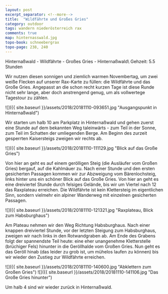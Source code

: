 ```yaml
---
layout: post
excerpt_separator: <!--more-->
title:  "Wildfährte und Großes Gries"
category: outdoor
tags: wandern niederösterreich rax
comments: true
map: hinternasswald.jpg
topo-book: schneebergrax
topo-page: 238, 240
---
```

Hinternaßwald - Wildfährte - Großes Gries - Hinternaßwald\\
Gehzeit: 5.5 Stunden

<!--more-->

Wir nutzen diesen sonnigen und ziemlich warmen Novembertag, um zwei weiße Flecken auf unserer Rax-Karte zu füllen: die Wildfährte und das Große Gries. Angepasst an die schon recht kurzen Tage ist diese Runde nicht sehr lange, aber doch anstrengend genug, um als vollwertege Tagestour zu zählen.

![]({{ site.baseurl }}/assets/2018/20181110-093651.jpg "Ausgangspunkt in Hinternaßwald")

Wir starten um halb 10 am Parkplatz in Hinternaßwald und gehen zuerst eine Stunde auf dem bekannten Weg taleinwärts - zum Teil in der Sonne, zum Teil im Schatten der umliegenden Berge. Am Beginn des zurzeit gesperrten Kaisersteigs zweigen wir rechts ab.

![]({{ site.baseurl }}/assets/2018/20181110-111129.jpg "Blick auf das Große Gries")

Von hier an geht es auf einem gerölligen Steig (die Ausläufer vom Großen Gries) bergauf, auf die Kahlmäuer zu. Nach einer Stunde und den ersten gesicherten Passagen kommen wir zur Abzweigung vom Bärenlochsteig, links hinter uns ein schöner Blick auf das Große Gries. Von hier an geht es eine dreiviertel Stunde durch felsiges Gelände, bis wir um Viertel nach 12 das Raxplateau erreichen. Die Wildfährte ist kein Klettersteig im eigentlichen Sinn, sondern vielmehr ein alpiner Wanderweg mit einzelnen gesicherten Passagen.

![]({{ site.baseurl }}/assets/2018/20181110-121321.jpg "Raxplateau, Blick zum Habsburghaus")

Am Plateau nehmen wir den Weg Richtung Habsburghaus. Nach einer knappen dreiviertel Stunde, vor der letzten Steigung zum Habsburghaus, zweigen wir nach links in den Rotwandgraben ab. Am Ende des Grabens folgt der spannendste Teil heute: eine eher unangenehme Kletterstelle (brüchiger Fels) hinunter in die Geröllhalde vom Großen Gries. Nun geht es das Geröll hinab (das leider zu grob ist, um mühelos laufen zu können) bis wir wieder den Zustieg zur Wildfährte erreichen. 

![]({{ site.baseurl }}/assets/2018/20181110-140600.jpg "Abklettern zum Großen Gries")
![]({{ site.baseurl }}/assets/2018/20181110-141106.jpg "Das Große Gries hinunter")

Um halb 4 sind wir wieder zurück in Hinternaßwald.
